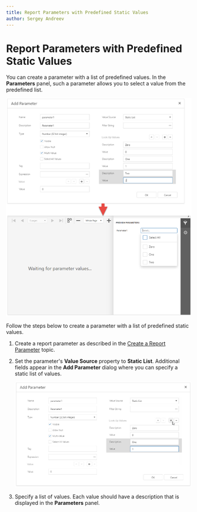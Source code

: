 ```yaml
---
title: Report Parameters with Predefined Static Values
author: Sergey Andreev
---
```

# Report Parameters with Predefined Static Values

You can create a parameter with a list of predefined values. In the **Parameters** panel, such a parameter allows you to select a value from the predefined list.

![Report Parameter with Static Values](../../../../images/eurd-web-report-parameters-static-values.png)

Follow the steps below to create a parameter with a list of predefined static values.

1. Create a report parameter as described in the [Create a Report Parameter](create-a-report-parameter.md) topic.
2. Set the parameter's **Value Source** property to **Static List**. Additional fields appear in the **Add Parameter** dialog where you can specify a static list of values.

    ![Specify Static Values](../../../../images/eurd-web-parameter-specify-static-values.png)

3. Specify a list of values. Each value should have a description that is displayed in the **Parameters** panel.
